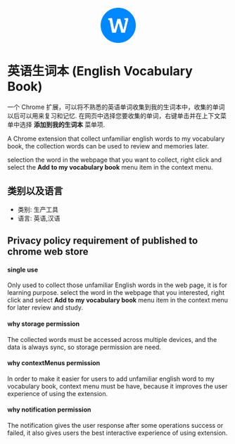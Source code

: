 <p align="center">
  <img src="./images/icon-128x128.png" width="80px" height="80px">
</p>

# 英语生词本 (English Vocabulary Book)

一个 Chrome 扩展，可以将不熟悉的英语单词收集到我的生词本中，收集的单词以后可以用来复习和记忆. 在网页中选择您要收集的单词，右键单击并在上下文菜单中选择 **添加到我的生词本** 菜单项.

A Chrome extension that collect unfamiliar english words to my vocabulary book, the collection words can be used to review and
memories later.

selection the word in the webpage that you want to collect, right click and select the **Add to my vocabulary book** menu item in the context menu.

## 类别以及语言

- 类别: 生产工具
- 语言: 英语,汉语

## Privacy policy requirement of published to chrome web store

#### single use

Only used to collect those unfamiliar English words in the web page, it is for learning purpose. select the word in the webpage that you interested, right click and select **Add to my vocabulary book** menu item in the context menu for later review and study.

#### why storage permission

The collected words must be accessed across multiple devices, and the data is always sync, so storage permission are need.

#### why contextMenus permission

In order to make it easier for users to add unfamiliar english word to my vocabulary book, context menu must be have, because it improves the user experience of using the extension.

#### why notification permission

The notification gives the user response after some operations success or failed, it also gives users the best interactive experience of using extension.
